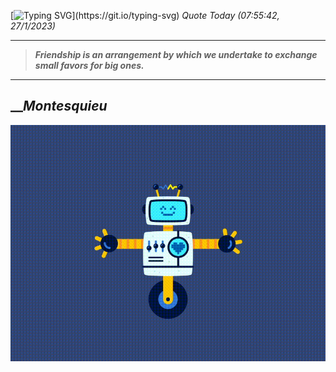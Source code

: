 [![Typing SVG](https://readme-typing-svg.herokuapp.com?font=Press+Start+2P&color=C2F784&size=35&width=900&height=100&lines=Hello+World%2C+I'm+Hung+!)](https://git.io/typing-svg) 
_Quote Today (07:55:42, 27/1/2023)_
___
>**_Friendship is an arrangement by which we undertake to exchange small favors for big ones._**
___

## __**_Montesquieu_**

![RobotDance](src/assets/images/robot-dancing-dribble.gif?style=center)
